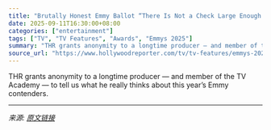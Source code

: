 ```yaml
---
title: "Brutally Honest Emmy Ballot “There Is Not a Check Large Enough to Get Me to Watch This”"
date: 2025-09-11T16:30:00+08:00
categories: ["entertainment"]
tags: ["TV", "TV Features", "Awards", "Emmys 2025"]
summary: "THR grants anonymity to a longtime producer — and member of the TV Academy — to tell us what he really thinks about this year’s Emmy contenders."
source_url: "https://www.hollywoodreporter.com/tv/tv-features/emmys-2025-brutally-honest-ballot-1236366154/"
---
```


THR grants anonymity to a longtime producer — and member of the TV Academy — to tell us what he really thinks about this year’s Emmy contenders.

---

*来源: [原文链接](https://www.hollywoodreporter.com/tv/tv-features/emmys-2025-brutally-honest-ballot-1236366154/)*
